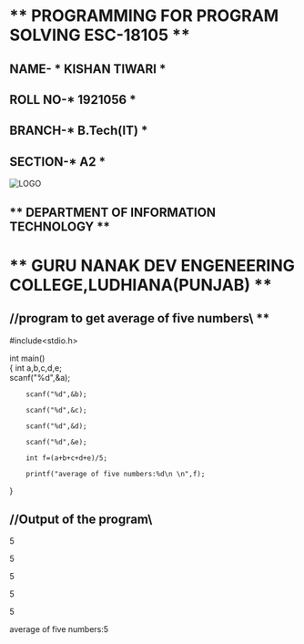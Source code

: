 
# ** PROGRAMMING FOR PROGRAM SOLVING ESC-18105 **
## NAME- * KISHAN TIWARI *
## ROLL NO-* 1921056 *
## BRANCH-* B.Tech(IT) *
## SECTION-* A2 *
![LOGO](https://blog.coachingkaro.org/wp-content/uploads/2019/07/logo.jpg)
## ** DEPARTMENT OF INFORMATION TECHNOLOGY **
# ** GURU NANAK DEV ENGENEERING COLLEGE,LUDHIANA(PUNJAB) **








## //program to get average of five numbers\\ **

#include<stdio.h>

 int main()                                           
 {
        int a,b,c,d,e;                                       
        scanf("%d",&a);

        scanf("%d",&b);

        scanf("%d",&c); 
                                     
        scanf("%d",&d);

        scanf("%d",&e);

        int f=(a+b+c+d+e)/5; 
                                
        printf("average of five numbers:%d\n \n",f);
 }

## //Output of the program\\
5

5  
                                                   
5

5

5

average of five numbers:5

